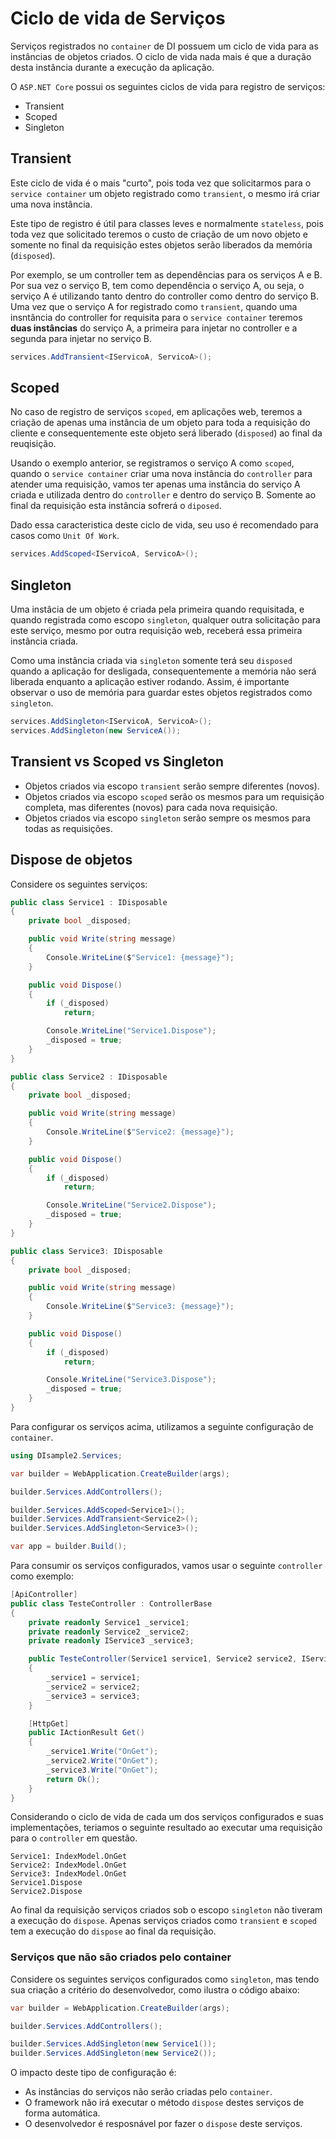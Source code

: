 # Ciclo de vida de Serviços

Serviços registrados no `container` de DI possuem um ciclo de vida para as instâncias de objetos criados. O ciclo de vida nada mais é que a duração desta instância durante a execução da aplicação.

O `ASP.NET Core` possui os seguintes ciclos de vida para registro de serviços:

- Transient
- Scoped
- Singleton

## Transient

Este ciclo de vida é o mais "curto", pois toda vez que solicitarmos para o `service container` um objeto registrado como `transient`, o mesmo irá criar uma nova instância.

Este tipo de registro é útil para classes leves e normalmente `stateless`, pois toda vez que solicitado teremos o custo de criação de um novo objeto e somente no final da requisição estes objetos serão liberados da memória (`disposed`).

Por exemplo, se um controller tem as dependências para os serviços A e B. Por sua vez o serviço B, tem como dependência o serviço A, ou seja, o serviço A é utilizando tanto dentro do controller como dentro do serviço B. Uma vez que o serviço A for registrado como `transient`, quando uma insntância do controller for requisita para o `service container` teremos **duas instâncias** do serviço A, a primeira para injetar no controller e a segunda para injetar no serviço B.

```c#
services.AddTransient<IServicoA, ServicoA>();
```

## Scoped

No caso de registro de serviços `scoped`, em aplicações web, teremos a criação de apenas uma instância de um objeto para toda a requisição do cliente e consequentemente este objeto será liberado (`disposed`) ao final da reuqisição.

Usando o exemplo anterior, se registramos o serviço A como `scoped`, quando o `service container` criar uma nova instância do `controller` para atender uma requisição, vamos ter apenas uma instância do serviço A criada e utilizada dentro do `controller` e dentro do serviço B. Somente ao final da requisição esta instância sofrerá o `diposed`.

Dado essa caracteristica deste ciclo de vida, seu uso é recomendado para casos como `Unit Of Work`. 

```c#
services.AddScoped<IServicoA, ServicoA>();
```

## Singleton

Uma instâcia de um objeto é criada pela primeira quando requisitada, e quando registrada como escopo `singleton`, qualquer outra solicitação para este serviço, mesmo por outra requisição web, receberá essa primeira instância criada. 

Como uma instância criada via `singleton` somente terá seu `disposed` quando a aplicação for desligada, consequentemente a memória não será liberada enquanto a aplicação estiver rodando. Assim, é importante observar o uso de memória para guardar estes objetos registrados como `singleton`.

```c#
services.AddSingleton<IServicoA, ServicoA>();
services.AddSingleton(new ServiceA());
```

## Transient vs Scoped vs Singleton

- Objetos criados via escopo `transient` serão sempre diferentes (novos).
- Objetos criados via escopo `scoped` serão os mesmos para um requisição completa, mas diferentes (novos) para cada nova requisição.
- Objetos criados via escopo `singleton` serão sempre os mesmos para todas as requisições.
  
## Dispose de objetos

 Considere os seguintes serviços:

```c#
public class Service1 : IDisposable
{
    private bool _disposed;

    public void Write(string message)
    {
        Console.WriteLine($"Service1: {message}");
    }

    public void Dispose()
    {
        if (_disposed)
            return;

        Console.WriteLine("Service1.Dispose");
        _disposed = true;
    }
}

public class Service2 : IDisposable
{
    private bool _disposed;

    public void Write(string message)
    {
        Console.WriteLine($"Service2: {message}");
    }

    public void Dispose()
    {
        if (_disposed)
            return;

        Console.WriteLine("Service2.Dispose");
        _disposed = true;
    }
}

public class Service3: IDisposable
{
    private bool _disposed;

    public void Write(string message)
    {
        Console.WriteLine($"Service3: {message}");
    }

    public void Dispose()
    {
        if (_disposed)
            return;

        Console.WriteLine("Service3.Dispose");
        _disposed = true;
    }
}
``` 

Para configurar os serviços acima, utilizamos a seguinte configuração de `container`.

```c#
using DIsample2.Services;

var builder = WebApplication.CreateBuilder(args);

builder.Services.AddControllers();

builder.Services.AddScoped<Service1>();
builder.Services.AddTransient<Service2>();
builder.Services.AddSingleton<Service3>();

var app = builder.Build();
```
Para consumir os serviços configurados, vamos usar o seguinte `controller` como exemplo:

```c#
[ApiController]
public class TesteController : ControllerBase
{
    private readonly Service1 _service1;
    private readonly Service2 _service2;
    private readonly IService3 _service3;

    public TesteController(Service1 service1, Service2 service2, IService3 service3)
    {
        _service1 = service1;
        _service2 = service2;
        _service3 = service3;
    }

    [HttpGet]
    public IActionResult Get()
    {
        _service1.Write("OnGet");
        _service2.Write("OnGet");
        _service3.Write("OnGet");
        return Ok();
    }
}
```
Considerando o ciclo de vida de cada um dos serviços configurados e suas implementações, teriamos o seguinte resultado ao executar uma requisição para o `controller` em questão.

```console
Service1: IndexModel.OnGet
Service2: IndexModel.OnGet
Service3: IndexModel.OnGet
Service1.Dispose
Service2.Dispose
```

Ao final da requisição serviços criados sob o escopo `singleton` não tiveram a execução do `dispose`. Apenas serviços criados como `transient` e `scoped` tem a execução do `dispose` ao final da requisição.

### Serviços que não são criados pelo container

Considere os seguintes serviços configurados como `singleton`, mas tendo sua criação a critério do desenvolvedor, como ilustra o código abaixo:

```c#
var builder = WebApplication.CreateBuilder(args);

builder.Services.AddControllers();

builder.Services.AddSingleton(new Service1());
builder.Services.AddSingleton(new Service2());
```

O impacto deste tipo de configuração é:

- As instâncias do serviços não serão criadas pelo `container`.
- O framework não irá executar o método `dispose` destes serviços de forma automática.
- O desenvolvedor é resposnável por fazer o `dispose` deste serviços.


